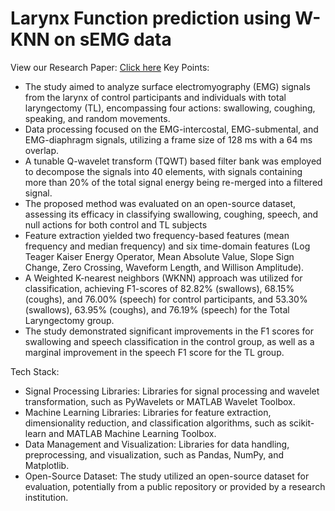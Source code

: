 # Larynx Function prediction using W-KNN on sEMG data
View our Research Paper: <a href="https://drive.google.com/file/d/1ZvOu_ttgiSXMoubYeu3OfZtlYleTAcrv/view">Click here</a>
Key Points:
<ul>
  <li>The study aimed to analyze surface electromyography (EMG) signals from the larynx of control participants and individuals with total laryngectomy (TL), encompassing four actions: swallowing, coughing, speaking, and random movements.</li>
  
  <li>Data processing focused on the EMG-intercostal, EMG-submental, and EMG-diaphragm signals, utilizing a frame size of 128 ms with a 64 ms overlap.</li>
<li>
  A tunable Q-wavelet transform (TQWT) based filter bank was employed to decompose the signals into 40 elements, with signals containing more than 20% of the total signal energy being re-merged into a filtered signal.
</li>

<li>The proposed method was evaluated on an open-source dataset, assessing its efficacy in classifying swallowing, coughing, speech, and null actions for both control and TL subjects</li>
<li>
  Feature extraction yielded two frequency-based features (mean frequency and median frequency) and six time-domain features (Log Teager Kaiser Energy Operator, Mean Absolute Value, Slope Sign Change, Zero Crossing, Waveform Length, and Willison Amplitude).
</li>
<li>
  A Weighted K-nearest neighbors (WKNN) approach was utilized for classification, achieving F1-scores of 82.82% (swallows), 68.15% (coughs), and 76.00% (speech) for control participants, and 53.30% (swallows), 63.95% (coughs), and 76.19% (speech) for the Total Laryngectomy group.
</li>
<li>
  The study demonstrated significant improvements in the F1 scores for swallowing and speech classification in the control group, as well as a marginal improvement in the speech F1 score for the TL group.
</li>

</ul>


Tech Stack:
<ul>
<li>Signal Processing Libraries: Libraries for signal processing and wavelet transformation, such as PyWavelets or MATLAB Wavelet Toolbox.</li>
<li>Machine Learning Libraries: Libraries for feature extraction, dimensionality reduction, and classification algorithms, such as scikit-learn and MATLAB Machine Learning Toolbox.</li>
<li>Data Management and Visualization: Libraries for data handling, preprocessing, and visualization, such as Pandas, NumPy, and Matplotlib.</li>
<li>Open-Source Dataset: The study utilized an open-source dataset for evaluation, potentially from a public repository or provided by a research institution.</li>
</ul>
